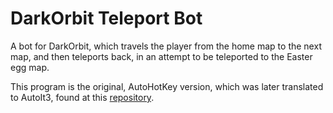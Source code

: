 # DarkOrbit Teleport Bot
A bot for DarkOrbit, which travels the player from the home map to the next map, and then teleports back, in an attempt to be teleported to the Easter egg map.

This program is the original, AutoHotKey version, which was later translated to AutoIt3, found at this [repository](https://github.com/Aleksbgbg/DarkOrbit-Teleport-Bot).